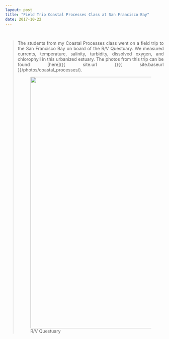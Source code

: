 ```yaml
---
layout: post
title: "Field Trip Coastal Processes Class at San Francisco Bay"
date: 2017-10-22
---
```


<br>

<div style="text-align:justify" markdown="1">

> The students from my Coastal Processes class went on a field trip to the San Francisco Bay on board of the R/V Questuary. We measured currents, temperature, salinity, turbidity, dissolved oxygen, and chlorophyll in this urbanized estuary. The photos from this trip can be found [here]({{ site.url }}{{ site.baseurl }}/photos/coastal_processes/).
>
> <figure>
> <img src="{{ site.url }}{{ site.baseurl }}/images/Gallery/coastal_processes/IMG_0001.JPG" class="img-responsive" width="800px" height="auto" />
> <figcaption> R/V Questuary
> </figcaption>
> </figure>


<div>
